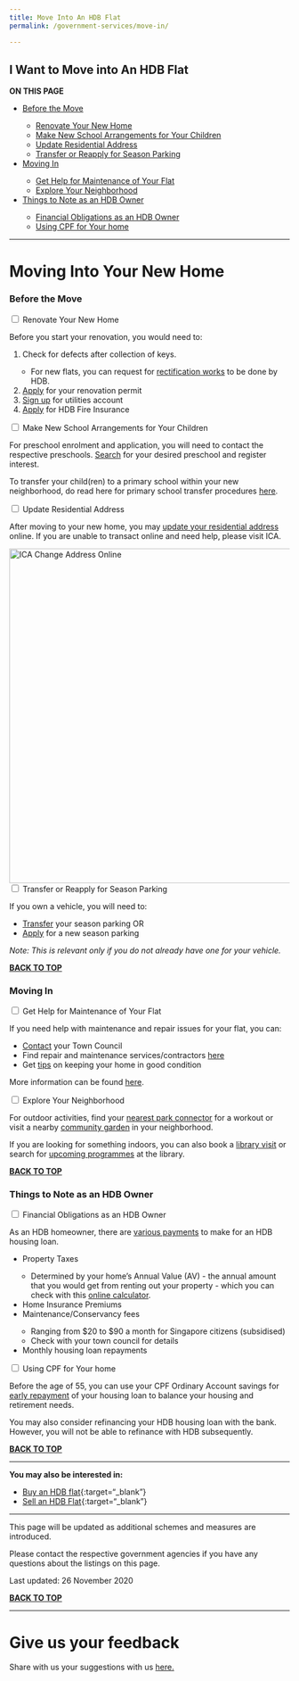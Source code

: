 ```yaml
---
title: Move Into An HDB Flat
permalink: /government-services/move-in/

---
```


## <a name="top"></a>I Want to Move into An HDB Flat

<div id="toc_container">
<p class="toc_title"><b>ON THIS PAGE</b></p>
<ul class="toc_list">
 <li><a href="#move">Before the Move</a></li>
  <ul>
    <li><a href="#renovate">Renovate Your New Home</a></li>
    <li><a href="#arrangement">Make New School Arrangements for Your Children</a></li>
    <li><a href="#address">Update Residential Address</a></li>
    <li><a href="#park">Transfer or Reapply for Season Parking</a></li>
  </ul>
<li><a href="#plan">Moving In</a></li>
  <ul>
    <li><a href="#help">Get Help for Maintenance of Your Flat</a></li>
    <li><a href="#explore">Explore Your Neighborhood</a></li>
  </ul>
<li><a href="#tips">Things to Note as an HDB Owner</a></li>
  <ul>
    <li><a href="#financial">Financial Obligations as an HDB Owner</a></li>
    <li><a href="#cpf">Using CPF for Your home</a></li>
  </ul>  
</ul>
</div>

---------------------------------------

# Moving Into Your New Home

### <a name="move"></a>Before the Move

<div class="accordion">
  <div class="tabs">
 <div class="tab">
      <input type="checkbox" id="renovate">
      <label class="tab-label" for="renovate">Renovate Your New Home</label>
      <div class="tab-content">
      <p>Before you start your renovation, you would need to:</p>
      <ol>
        <li> Check for defects after collection of keys.</li>   
        <ul style="padding-left: 15px;list-style-type:circle">
          <li>For new flats, you can request for <a href="https://www.hdb.gov.sg/cs/infoweb/residential/living-in-an-hdb-flat/moving-in/rectification-work-for-new-flats" target="_blank">rectification works</a> to be done by HDB.</li></ul>
        <li> <a href="https://hdb.gov.sg/cs/infoweb/residential/living-in-an-hdb-flat/renovation/applying-for-approval" target="_blank">Apply</a> for your renovation permit </li>
        <li> <a href="https://www.spgroup.com.sg/home" target="_blank">Sign up</a> for utilities account</li>     
        <li> <a target="_blank" href="https://www.hdb.gov.sg/cs/infoweb/residential/living-in-an-hdb-flat/fire-insurance">Apply</a> for HDB Fire Insurance</li>
      </ol>
    </div>
  </div>
   <div class="tab">
      <input type="checkbox" id="arrangement">
      <label class="tab-label" for="arrangement">Make New School Arrangements for Your Children</label>
      <div class="tab-content">
      <p>For preschool enrolment and application, you will need to contact the respective preschools. <a href="https://cms.ecda.gov.sg/prweb/IAC/zGwoaxwY6Bz0rcpuMWgTMg%5B%5B*/!STANDARD" target="_blank">Search</a> for your desired preschool and register interest.</p>
      <p>To transfer your child(ren) to a primary school within your new neighborhood, do read here for primary school transfer procedures <a href="https://beta.moe.gov.sg/primary/transfers/" target="_blank">here</a>.</p>
    </div>
  </div>
     <div class="tab">
      <input type="checkbox" id="address">
      <label class="tab-label" for="address">Update Residential Address</label>
      <div class="tab-content">
      <p>After moving to your new home, you may <a href="https://www.ica.gov.sg/documents/ic/update_residential_address" target="_blank">update your residential address</a> online. If you are unable to transact online and need help, please visit ICA.</p>
      <a target="_blank" href="https://www.ica.gov.sg/eservicesandforms/ecoa">
        <img src="https://www.ica.gov.sg/images/default-source/ica-images/contents/change-of-address-procedure.png?sfvrsn=2aca00c_4" alt="ICA Change Address Online" style="width:600px"></a>
      </div>
    </div>
         <div class="tab">
      <input type="checkbox" id="park">
      <label class="tab-label" for="park">Transfer or Reapply for Season Parking</label>
      <div class="tab-content">
      <p>If you own a vehicle, you will need to:</p>
      <ul>
      <li> <a target="_blank" href="https://services2.hdb.gov.sg/webapp/BN22PPORTALWeb/eTransfer/BN22TransferNavigation.jsp">Transfer</a> your season parking OR</li>
      <li> <a target="_blank" href="https://services2.hdb.gov.sg/webapp/BN22PPORTALWeb/eApplication/BN22PApplicationTerms.jsp">Apply</a> for a new season parking</li>
    </ul>
      <p><em>Note: This is relevant only if you do not already have one for your vehicle.</em></p>
    </div>
  </div>
</div>
</div>

[**BACK TO TOP**](#top)


### <a name="plan"></a>Moving In

<div class="accordion">
  <div class="tabs">
 <div class="tab">
      <input type="checkbox" id="help">
      <label class="tab-label" for="help">Get Help for Maintenance of Your Flat</label>
      <div class="tab-content">
      <p>If you need help with maintenance and repair issues for your flat, you can:</p>
        <ul>
      <li> <a target="_blank" href="https://www.hdb.gov.sg/cs/infoweb/contact-us?anchor=towncouncil">Contact</a> your Town Council</li>
      <li> Find repair and maintenance services/contractors <a href="https://www.hdb.gov.sg/cs/infoweb/residential/living-in-an-hdb-flat/home-maintenance/professional-help-and-contractors/minor-repairs" target="_blank">here</a></li>
      <li> Get <a target="_blank" href="https://www.hdb.gov.sg/cs/infoweb/residential/living-in-an-hdb-flat/home-maintenance/home-care-guide">tips</a> on keeping your home in good condition </li>
      </ul>
      <p>More information can be found <a href="https://www.hdb.gov.sg/cs/infoweb/residential/living-in-an-hdb-flat/home-maintenance" target="_blank">here</a>.</p>
    </div>
  </div>
   <div class="tab">
      <input type="checkbox" id="explore">
      <label class="tab-label" for="explore">Explore Your Neighborhood</label>
      <div class="tab-content">
      <p>For outdoor activities, find your <a target="_blank" href="https://www.nparks.gov.sg/gardens-parks-and-nature/park-connector-network">nearest park connector</a> for a workout or visit a nearby <a target="_blank" href="https://www.nparks.gov.sg/gardening/community-gardens/visit-a-community-garden">community garden</a> in your neighborhood.</p>
      <p>If you are looking for something indoors, you can also book a <a target="_blank" href="https://nlb.appointeze.com/online">library visit</a> or search for <a href="https://www.nlb.gov.sg/golibrary2/c/30307529/" target="_blank">upcoming programmes</a> at the library.</p>
    </div>
  </div>
</div>
</div>

[**BACK TO TOP**](#top)


### <a name="tips"></a>Things to Note as an HDB Owner

<div class="accordion">
  <div class="tabs">
 <div class="tab">
      <input type="checkbox" id="financial">
      <label class="tab-label" for="financial">Financial Obligations as an HDB Owner</label>
      <div class="tab-content">
      <p>As an HDB homeowner, there are <a target="_blank" href="https://www.hdb.gov.sg/cs/infoweb/residential/servicing-your-hdb-housing-loan/loan-matters/payment">various payments</a> to make for an HDB housing loan.</p>
      <ul>
      <li> Property Taxes</li>
      <ul style="padding-left: 15px;list-style-type:circle">
        <li>Determined by your home’s Annual Value (AV) - the annual amount that you would get from renting out your property - which you can check with this <a target="_blank" href="https://www.iras.gov.sg/Tax%20Calculators/PT%20HDBNew/HDB.html">online calculator</a>.</li>
      </ul>
      <li> Home Insurance Premiums</li>
      <li> Maintenance/Conservancy fees </li>
      <ul style="padding-left: 15px;list-style-type:circle">
        <li> Ranging from $20 to $90 a month for Singapore citizens (subsidised)</li>
        <li> Check with your town council for details</li>
      </ul>
      <li> Monthly housing loan repayments </li>
    </ul>
</div>
</div>
 <div class="tab">
      <input type="checkbox" id="cpf">
      <label class="tab-label" for="cpf">Using CPF for Your home</label>
      <div class="tab-content">
      <p>Before the age of 55, you can use your CPF Ordinary Account savings for <a target="_blank" href="https://www.hdb.gov.sg/cs/infoweb/residential/servicing-your-hdb-housing-loan/cpf-rules-early-repayment">early repayment</a> of your housing loan to balance your housing and retirement needs.</p>
      <p>You may also consider refinancing your HDB housing loan with the bank. However, you will not be able to refinance with HDB subsequently.</p>
    </div>
  </div>
</div>
</div>

[**BACK TO TOP**](#top)


---------------------------------------

**You may also be interested in:**
  - [Buy an HDB flat](/government-services/buy-hdb/){:target=“_blank”}
  - [Sell an HDB Flat](/government-services/sell-hdb/){:target=“_blank”}
  
---------------------------------------
This page will be updated as additional schemes and measures are introduced.

Please contact the respective government agencies if you have any questions about the listings on this page.  

Last updated: 26 November 2020
 
[**BACK TO TOP**](#top)

<hr>

<h1> Give us your feedback</h1>

<p>Share with us your suggestions with us <a href="https://form.gov.sg/5ed0995e42ee5f00110e10cc" target="_blank">here.</a></p>
